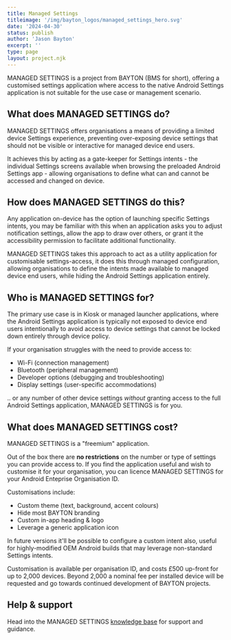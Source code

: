 ```yaml
---
title: Managed Settings
titleimage: '/img/bayton_logos/managed_settings_hero.svg'
date: '2024-04-30'
status: publish
author: 'Jason Bayton'
excerpt: ''
type: page
layout: project.njk
---
```


MANAGED SETTINGS is a project from BAYTON (BMS for short), offering a customised settings application where access to the native Android Settings application is not suitable for the use case or management scenario.

## What does MANAGED SETTINGS do?

MANAGED SETTINGS offers organisations a means of providing a limited device Settings experience, preventing over-exposing device settings that should not be visible or interactive for managed device end users.

It achieves this by acting as a gate-keeper for Settings intents - the individual Settings screens available when browsing the preloaded Android Settings app - allowing organisations to define what can and cannot be accessed and changed on device.

## How does MANAGED SETTINGS do this?

Any application on-device has the option of launching specific Settings intents, you may be familiar with this when an application asks you to adjust notification settings, allow the app to draw over others, or grant it the accessibility permission to facilitate additional functionality. 

MANAGED SETTINGS takes this approach to act as a utility application for customisable settings-access, it does this through managed configuration, allowing organisations to define the intents made available to managed device end users, while hiding the Android Settings application entirely.

## Who is MANAGED SETTINGS for?

The primary use case is in Kiosk or managed launcher applications, where the Android Settings application is typically not exposed to device end users intentionally to avoid access to device settings that cannot be locked down entirely through device policy.

If your organisation struggles with the need to provide access to: 

- Wi-Fi (connection management)
- Bluetooth (peripheral management)
- Developer options (debugging and troubleshooting)
- Display settings (user-specific accommodations)

.. or any number of other device settings _without_ granting access to the full Android Settings application, MANAGED SETTINGS is for you.

## What does MANAGED SETTINGS cost?

MANAGED SETTINGS is a "freemium" application. 

Out of the box there are **no restrictions** on the number or type of settings you can provide access to. If you find the application useful and wish to customise it for your organisation, you can licence MANAGED SETTINGS for your Android Enteprise Organisation ID. 

Customisations include:

- Custom theme (text, background, accent colours)
- Hide most BAYTON branding
- Custom in-app heading & logo
- Leverage a generic application icon

In future versions it'll be possible to configure a custom intent also, useful for highly-modified OEM Android builds that may leverage non-standard Settings intents.

Customisation is available per organisation ID, and costs £500 up-front for up to 2,000 devices. Beyond 2,000 a nominal fee per installed device will be requested and go towards continued development of BAYTON projects.  

## Help & support

Head into the MANAGED SETTINGS [knowledge base](/projects/managed-settings/support) for support and guidance.
